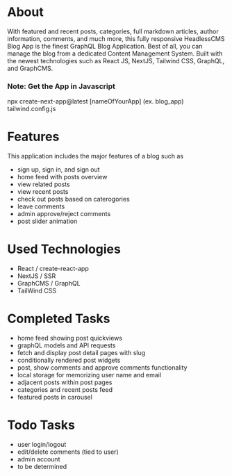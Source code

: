 # About

With featured and recent posts, categories, full markdown articles, author information, comments, and much more, this fully responsive HeadlessCMS Blog App is the finest GraphQL Blog Application. Best of all, you can manage the blog from a dedicated Content Management System. Built with the newest technologies such as React JS, NextJS, Tailwind CSS, GraphQL, and GraphCMS.

### Note: Get the App in Javascript

npx create-next-app@latest [nameOfYourApp] (ex. blog_app) tailwind.config.js

# Features

This application includes the major features of a blog such as

- sign up, sign in, and sign out
- home feed with posts overview
- view related posts
- view recent posts
- check out posts based on caterogories
- leave comments
- admin approve/reject comments
- post slider animation

# Used Technologies

- React / create-react-app
- NextJS / SSR
- GraphCMS / GraphQL
- TailWind CSS

# Completed Tasks

- home feed showing post quickviews
- graphQL models and API requests
- fetch and display post detail pages with slug
- conditionally rendered post widgets
- post, show comments and approve comments functionality
- local storage for memorizing user name and email
- adjacent posts within post pages
- categories and recent posts feed
- featured posts in carousel

# Todo Tasks

- user login/logout
- edit/delete comments (tied to user)
- admin account
- to be determined